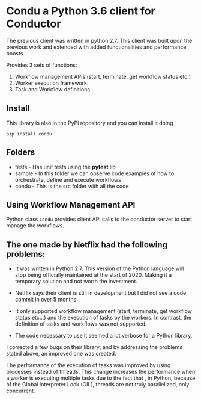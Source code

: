 # Condu a Python 3.6 client for Conductor
The previous client was written in python 2.7.
This client was built upon the previous work and extended with 
added functionalities and performance boosts.


Provides 3 sets of functions:

1. Workflow management APIs (start, terminate, get workflow status etc.)
2. Worker execution framework
3. Task and Workflow definitions

## Install
This library is also in the PyPi repository and you can install it doing


    pip install condu


## Folders
* tests  - Has unit tests using the **pytest** lib
* sample - In this folder we can observe code examples of how to orchestrate, define and execute workflows
* condu  - This is the src folder with all the code

## Using Workflow Management API
Python class ```Condu``` provides client API calls to the conductor server to start manage the workflows.

## The one made by Netflix had the following problems:
              
* It was written in Python 2.7.
 This version of the Python language will stop being officially maintained at the start of 2020.
  Making it a temporary solution and not worth the investment.
  
* Netflix says their client is still in development but I did not see a code commit in over 5 months.

* It only supported workflow management (start, terminate, get workflow status etc...)
 and the execution of tasks by the workers. 
 In contrast, the definition of tasks and workflows was not supported.

* The code necessary to use it seemed a lot verbose for a Python library.

I corrected a few bugs on their library; and by addressing the problems stated above, an improved one was created.

The performance of the execution of tasks was improved by using processes instead of threads.
This change increases the performance when a worker is executing multiple tasks due to the fact that
, in Python, because of the Global Interpreter Lock (GIL), threads are not truly parallelized, only concurrent.
